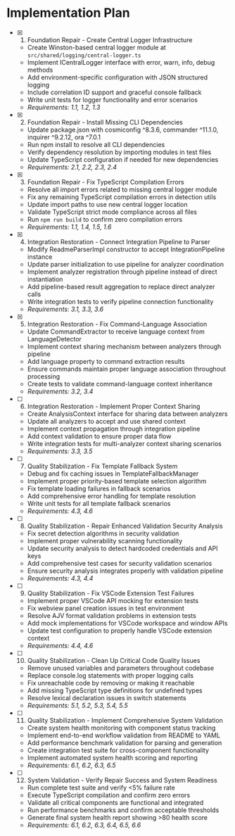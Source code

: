 # Implementation Plan

- [x] 1. Foundation Repair - Create Central Logger Infrastructure





  - Create Winston-based central logger module at `src/shared/logging/central-logger.ts`
  - Implement ICentralLogger interface with error, warn, info, debug methods
  - Add environment-specific configuration with JSON structured logging
  - Include correlation ID support and graceful console fallback
  - Write unit tests for logger functionality and error scenarios
  - _Requirements: 1.1, 1.2, 1.3_

- [x] 2. Foundation Repair - Install Missing CLI Dependencies










  - Update package.json with cosmiconfig ^8.3.6, commander ^11.1.0, inquirer ^9.2.12, ora ^7.0.1
  - Run npm install to resolve all CLI dependencies
  - Verify dependency resolution by importing modules in test files
  - Update TypeScript configuration if needed for new dependencies
  - _Requirements: 2.1, 2.2, 2.3, 2.4_

- [x] 3. Foundation Repair - Fix TypeScript Compilation Errors




  - Resolve all import errors related to missing central logger module
  - Fix any remaining TypeScript compilation errors in detection utils
  - Update import paths to use new central logger location
  - Validate TypeScript strict mode compliance across all files
  - Run `npm run build` to confirm zero compilation errors
  - _Requirements: 1.1, 1.4, 1.5, 1.6_

- [x] 4. Integration Restoration - Connect Integration Pipeline to Parser





  - Modify ReadmeParserImpl constructor to accept IntegrationPipeline instance
  - Update parser initialization to use pipeline for analyzer coordination
  - Implement analyzer registration through pipeline instead of direct instantiation
  - Add pipeline-based result aggregation to replace direct analyzer calls
  - Write integration tests to verify pipeline connection functionality
  - _Requirements: 3.1, 3.3, 3.6_

- [x] 5. Integration Restoration - Fix Command-Language Association





  - Update CommandExtractor to receive language context from LanguageDetector
  - Implement context sharing mechanism between analyzers through pipeline
  - Add language property to command extraction results
  - Ensure commands maintain proper language association throughout processing
  - Create tests to validate command-language context inheritance
  - _Requirements: 3.2, 3.4_

- [ ] 6. Integration Restoration - Implement Proper Context Sharing





  - Create AnalysisContext interface for sharing data between analyzers
  - Update all analyzers to accept and use shared context
  - Implement context propagation through integration pipeline
  - Add context validation to ensure proper data flow
  - Write integration tests for multi-analyzer context sharing scenarios
  - _Requirements: 3.3, 3.5_

- [ ] 7. Quality Stabilization - Fix Template Fallback System
  - Debug and fix caching issues in TemplateFallbackManager
  - Implement proper priority-based template selection algorithm
  - Fix template loading failures in fallback scenarios
  - Add comprehensive error handling for template resolution
  - Write unit tests for all template fallback scenarios
  - _Requirements: 4.3, 4.6_

- [ ] 8. Quality Stabilization - Repair Enhanced Validation Security Analysis
  - Fix secret detection algorithms in security validation
  - Implement proper vulnerability scanning functionality
  - Update security analysis to detect hardcoded credentials and API keys
  - Add comprehensive test cases for security validation scenarios
  - Ensure security analysis integrates properly with validation pipeline
  - _Requirements: 4.3, 4.4_

- [ ] 9. Quality Stabilization - Fix VSCode Extension Test Failures
  - Implement proper VSCode API mocking for extension tests
  - Fix webview panel creation issues in test environment
  - Resolve AJV format validation problems in extension tests
  - Add mock implementations for VSCode workspace and window APIs
  - Update test configuration to properly handle VSCode extension context
  - _Requirements: 4.4, 4.6_

- [ ] 10. Quality Stabilization - Clean Up Critical Code Quality Issues
  - Remove unused variables and parameters throughout codebase
  - Replace console.log statements with proper logging calls
  - Fix unreachable code by removing or making it reachable
  - Add missing TypeScript type definitions for undefined types
  - Resolve lexical declaration issues in switch statements
  - _Requirements: 5.1, 5.2, 5.3, 5.4, 5.5_

- [ ] 11. Quality Stabilization - Implement Comprehensive System Validation
  - Create system health monitoring with component status tracking
  - Implement end-to-end workflow validation from README to YAML
  - Add performance benchmark validation for parsing and generation
  - Create integration test suite for cross-component functionality
  - Implement automated system health scoring and reporting
  - _Requirements: 6.1, 6.2, 6.3, 6.5_

- [ ] 12. System Validation - Verify Repair Success and System Readiness
  - Run complete test suite and verify <5% failure rate
  - Execute TypeScript compilation and confirm zero errors
  - Validate all critical components are functional and integrated
  - Run performance benchmarks and confirm acceptable thresholds
  - Generate final system health report showing >80 health score
  - _Requirements: 6.1, 6.2, 6.3, 6.4, 6.5, 6.6_